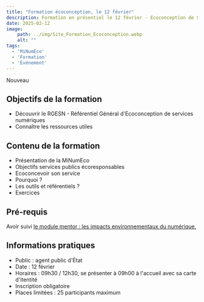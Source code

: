 ```yaml
---
title: "Formation écoconception, le 12 février"
description: Formation en présentiel le 12 février - Ecoconception de Services Numériques - 3h00
date: 2025-02-12
image:
    path: ../img/Site_Formation_Ecoconception.webp
    alt: ""
tags:
  - 'MiNumEco'
  - 'Formation'
  - 'Événement'
---
```


<p class="fr-badge fr-badge--success fr-badge--no-icon">Nouveau</p>

<!-- chapô-->

<!-- texte-->

## Objectifs de la formation

* Découvrir le RGESN - Référentiel Général d'Ecoconception de services numériques
* Connaître les ressources utiles

## Contenu de la formation

* Présentation de la MiNumEco
* Objectifs services publics écoresponsables
* Ecoconcevoir son service
* Pourquoi ?
* Les outils et référentiels ?
* Exercices

## Pré-requis

Avoir suivi [le module mentor : les impacts environnementaux du numérique.](https://mentor.gouv.fr/catalog/2825)

## Informations pratiques

* Public : agent public d'État
* Date : 12 février
* Horaires : 09h30 / 12h30, se présenter à 09h00 à l'accueil avec sa carte d'itentité
* Inscription obligatoire
* Places limitées : 25 participants maximum

